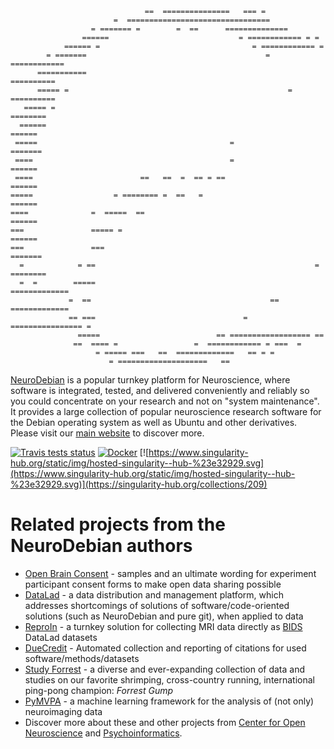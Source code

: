                                   ==  ===============   === =
                           =  ================================
                      = ======= =        =  ==      ==============
                    ======                             = ============ = =
                ====== =                                  = ============ =
            = =======                                        = ============
          ===========                                             ==========
          ===== =                                                 = ==========
       ===== =                                                        ========
      ======                                                            ======
     =====                                           =                  =======
     ====                                            =                    ======
     ====                        ==   ==  =  == = ==                      ======
    =====                  = ======== =  ==   =                            ======
    ====              =  =====  ==                                         ======
    ===               ===== =                                               ======
    ===               ===                                                 =======
      =            = ==                                                 = ========
      =  =        =====                                             =============
                 =  ==                                        ==  =============
                 == ===                                 =   ================ =
                   =====                          == ================== ==
                  ==  ==== =                 =  ============ = ===  =
                       = ===== ===   ==  =============   == = =
                          = ====================   ==

[NeuroDebian](http://neuro.debian.net) is a popular turnkey platform for
Neuroscience, where software is integrated, tested, and delivered
conveniently and reliably so you could concentrate on your research and
not on "system maintenance".  It provides a large collection of popular
neuroscience research software for the Debian operating system as well
as Ubuntu and other derivatives.  Please visit our
[main website](http://neuro.debian.net) to discover more.

[![Travis tests status](https://secure.travis-ci.org/neurodebian/neurodebian.png?branch=master)](https://travis-ci.org/neurodebian/neurodebian)
[![Docker](http://dockeri.co/image/_/neurodebian)](https://hub.docker.com/_/neurodebian/)
[![https://www.singularity-hub.org/static/img/hosted-singularity--hub-%23e32929.svg](https://www.singularity-hub.org/static/img/hosted-singularity--hub-%23e32929.svg)](https://singularity-hub.org/collections/209)

# Related projects from the NeuroDebian authors

- [Open Brain Consent](http://open-brain-consent.readthedocs.io) - samples
  and an ultimate wording for experiment participant consent forms to make
  open data sharing possible
- [DataLad](http://datalad.org) - a data distribution and management
  platform, which addresses shortcomings of solutions of software/code-oriented
  solutions (such as NeuroDebian and pure git), when applied to data
- [ReproIn](http://reproin.repronim.org) - a turnkey solution for collecting
  MRI data directly as [BIDS](http://bids.neuroimaging.io) DataLad datasets
- [DueCredit](duecredit.org) - Automated collection and reporting of
  citations for used software/methods/datasets
- [Study Forrest](http://studyforrest.org) -  a diverse and
  ever-expanding collection of data and studies on our favorite shrimping,
  cross-country running, international ping-pong champion: *Forrest Gump*
- [PyMVPA](http://pymvpa.org) - a machine learning framework for the analysis
  of (not only) neuroimaging data
- Discover more about these and other projects from
  [Center for Open Neuroscience](http://centerforopenneuroscience.org) and
  [Psychoinformatics](http://psychoinformatics.de).
